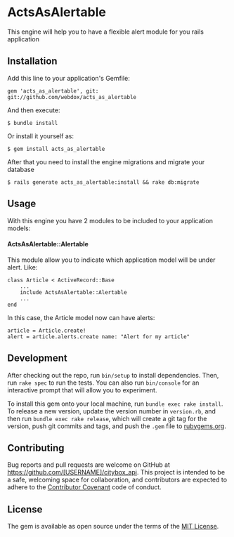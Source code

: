 # ActsAsAlertable
This engine will help you to have a flexible alert module for you rails application

## Installation

Add this line to your application's Gemfile:

```
gem 'acts_as_alertable', git: git://github.com/webdox/acts_as_alertable
```

And then execute:

    $ bundle install

Or install it yourself as:

    $ gem install acts_as_alertable

After that you need to install the engine migrations and migrate your database

	$ rails generate acts_as_alertable:install && rake db:migrate

## Usage

With this engine you have 2 modules to be included to your application models:

#### ActsAsAlertable::Alertable
This module allow you to indicate which application model will be under alert. Like:
```
class Article < ActiveRecord::Base
	...
	include ActsAsAlertable::Alertable
	...
end

```
In this case, the Article model now can have alerts:

```
article = Article.create!
alert = article.alerts.create name: "Alert for my article"
```


## Development

After checking out the repo, run `bin/setup` to install dependencies. Then, run `rake spec` to run the tests. You can also run `bin/console` for an interactive prompt that will allow you to experiment.

To install this gem onto your local machine, run `bundle exec rake install`. To release a new version, update the version number in `version.rb`, and then run `bundle exec rake release`, which will create a git tag for the version, push git commits and tags, and push the `.gem` file to [rubygems.org](https://rubygems.org).

## Contributing

Bug reports and pull requests are welcome on GitHub at https://github.com/[USERNAME]/citybox_api. This project is intended to be a safe, welcoming space for collaboration, and contributors are expected to adhere to the [Contributor Covenant](contributor-covenant.org) code of conduct.


## License

The gem is available as open source under the terms of the [MIT License](http://opensource.org/licenses/MIT).